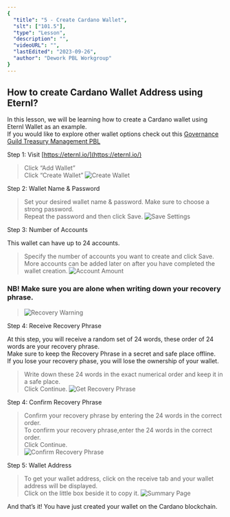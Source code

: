 ```yaml
---
{
  "title": "5 - Create Cardano Wallet",
  "slt": ["101.5"],
  "type": "Lesson",
  "description": "",
  "videoURL": "",
  "lastEdited": "2023-09-26",
  "author": "Dework PBL Workgroup"
}
---
```


## How to create Cardano Wallet Address using Eternl?

In this lesson, we will be learning how to create a Cardano wallet using Eternl Wallet as an example.  
If you would like to explore other wallet options check out this [Governance Guild Treasury Management PBL](https://catalyst-swarm.gitbook.io/governance-guild/project-based-learning/introduction/treasury-management-pbl#wallets-1)

Step 1: Visit [https://eternl.io/](https://eternl.io/)

> Click “Add Wallet”  
> Click “Create Wallet”
> ![Create Wallet](/Dework_PBL_Pictures/Module_101/Eternl_Create_Wallet.png)

Step 2: Wallet Name & Password

> Set your desired wallet name & password. Make sure to choose a strong password.  
> Repeat the password and then click Save.
> ![Save Settings](/Dework_PBL_Pictures/Module_101/Eternl_Save_Wallet.png)

Step 3: Number of Accounts

This wallet can have up to 24 accounts.

> Specify the number of accounts you want to create and click Save.  
> More accounts can be added later on after you have completed the wallet creation.
> ![Account Amount](/Dework_PBL_Pictures/Module_101/Eternl_Number_Of_Accounts.png)

### NB! Make sure you are alone when writing down your recovery phrase.

> ![Recovery Warning](/Dework_PBL_Pictures/Module_101/Eternl_Recovery_Warning.png)

Step 4: Receive Recovery Phrase

At this step, you will receive a random set of 24 words, these order of 24 words are your recovery phrase.  
Make sure to keep the Recovery Phrase in a secret and safe place offline.  
If you lose your recovery phase, you will lose the ownership of your wallet.

> Write down these 24 words in the exact numerical order and keep it in a safe place.  
> Click Continue.
> ![Get Recovery Phrase](/Dework_PBL_Pictures/Module_101/Eternl_Recovery_Phrase.png)

Step 4: Confirm Recovery Phrase

> Confirm your recovery phrase by entering the 24 words in the correct order.  
> To confirm your recovery phrase,enter the 24 words in the correct order.  
> Click Continue.  
> ![Confirm Recovery Phrase](/Dework_PBL_Pictures/Module_101/Eternl_Recovery_Phrase_Confirmation.png)

Step 5: Wallet Address

> To get your wallet address, click on the receive tab and your wallet address will be displayed.  
> Click on the little box beside it to copy it.
> ![Summary Page](/Dework_PBL_Pictures/Module_101/Eternl_Summary_View.png)

And that’s it! You have just created your wallet on the Cardano blockchain.
